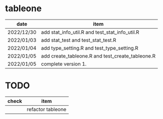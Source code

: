 # tableone

| date | item |
|  ----  | ----  |
|2022/12/30 | add stat_info_util.R and test_stat_info_util.R|
|2022/01/03 | add stat_test and test_stat_test.R|
|2022/01/04 | add type_setting.R and test_type_setting.R|
|2022/01/05 | add create_tableone.R and test_create_tableone.R|
|2022/01/05 | complete version 1.|

# TODO

|check |item |
|  ----  | ----  |
|     | refactor tableone|

